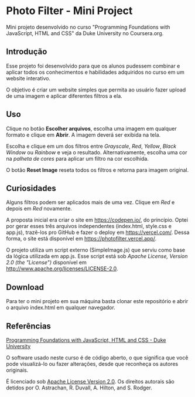 # Photo Filter - Mini Project

Mini projeto desenvolvido no curso "Programming Foundations with JavaScript, HTML and CSS" da Duke University no Coursera.org.

## Introdução

Esse projeto foi desenvolvido para que os alunos pudessem combinar e aplicar todos os conhecimentos e habilidades adquiridos no curso em um website interativo.

O objetivo é criar um website simples que permita ao usuário fazer upload de uma imagem e aplicar diferentes filtros a ela.

## Uso

Clique no botão **Escolher arquivos**, escolha uma imagem em qualquer formato e clique em **Abrir**. A imagem deverá ser exibida na tela.

Escolha e clique em um dos filtros entre *Grayscale*, *Red*, *Yellow*, *Black Window* ou *Rainbow* e veja o resultado.
Alternativamente, escolha uma cor na *palheta de cores* para aplicar um filtro na cor escolhida.

O botão **Reset Image** reseta todos os filtros e retorna para imagem original.

## Curiosidades

Alguns filtros podem ser aplicados mais de uma vez. Clique em *Red* e depois em *Red* novamente.

A proposta inicial era criar o site em https://codepen.io/, do princípio. Optei por gerar esses três arquivos independentes (index.html, style.css e app.js), trazê-los pro GitHub e fazer o deploy em https://vercel.com/.
Dessa forma, o site está disponível em https://photofilter.vercel.app/.

O projeto utiliza um script externo (SimpleImage.js) que serviu como base da lógica utilizada em app.js. Esse script está sob *Apache License, Version 2.0 (the "License")* disponível em http://www.apache.org/licenses/LICENSE-2.0.

## Download

Para ter o mini projeto em sua máquina basta clonar este repositório e abrir o arquivo index.html em qualquer navegador.

## Referências
[Programming Foundations with JavaScript, HTML and CSS - Duke University](https://www.dukelearntoprogram.com/course1/index.php)

O software usado neste curso é de código aberto, o que significa que você pode visualizá-lo ou fazer alterações, desde que reconheça os autores originais.

É licenciado sob [Apache License Version 2.0](http://www.apache.org/licenses/LICENSE-2.0.html).
Os direitos autorais são detidos por O. Astrachan, R. Duvall, A. Hilton, and S. Rodger.